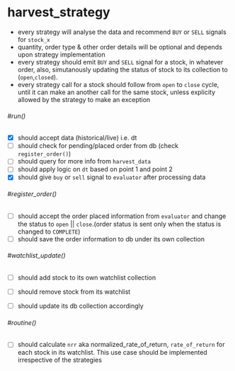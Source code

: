 # harvest_strategy

* every strategy will analyse the data and recommend `BUY` or `SELL` signals for `stock_x`
* quantity, order type & other order details will be optional and depends upon strategy implementation
* every strategy should emit `BUY` and  `SELL` signal  for a stock, in whatever order, also, simutanously updating the status of stock to   its collection to (`open`,`closed`).
* every strategy call for a stock should follow  from `open` to `close` cycle, until it can make an another call for the same stock, unless explicity allowed by the strategy to make an exception


###### #run()
- [x] should accept data (historical/live) i.e. dt
- [ ] should check for pending/placed order from db (check `register_order()`)
- [ ] should query for more info from `harvest_data` 
- [ ] should apply logic on `dt` based on point 1 and point 2
- [x] should give `buy` or `sell` signal to `evaluator` after processing data

###### #register_order()
- [ ] should accept the order placed information from `evaluator` and change the status to `open` || `close`.(order status is sent only when the status is changed to `COMPLETE`)
- [ ] should save the order information to db under its own collection

###### #watchlist_update()
- [ ] should add stock to its own watchlist collection
- [ ] should remove stock from its watchlist
- [ ] should update its db collection accordingly


###### #routine()
- [ ] should calculate `nrr` aka normalized_rate_of_return, `rate_of_return` for each stock in its watchlist. This use case should be implemented irrespective of the strategies

